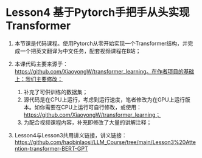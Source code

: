 # Lesson4 基于Pytorch手把手从头实现Transformer

1. 本节课是代码课程。使用Pytorch从零开始实现一个Transformer结构，并完成一个把英文翻译为中文任务，配套视频课程在B站；

2. 本课代码主要来源于：https://github.com/XiaoyongW/transformer_learning。在作者项目的基础上：我们主要修改：

   1. 补充了可供训练的数据集；
   2. 源代码是在CPU上运行，考虑到运行速度，笔者修改为在GPU上运行版本。如你需要在CPU上运行可自行修改，或使用：https://github.com/XiaoyongW/transformer_learning；
   3. 为配合视频课程内容，补充即修改了大量的讲解注释；

3. Lesson4与Lesson3共用讲义链接，讲义链接：https://github.com/haobinlaosi/LLM_Course/tree/main/Lesson3%20Attention-transformer-BERT-GPT

   

